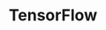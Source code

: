 ---
image: /assets/images/projects/tensorflow.png
title: TensorFlow
url: https://www.tensorflow.org/
---